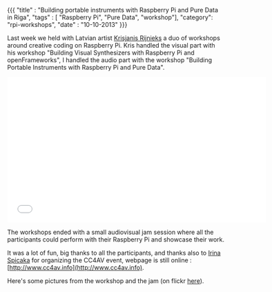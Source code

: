 {{{
  "title" : "Building portable instruments with Raspberry Pi and Pure Data in Riga",
  "tags" : [ "Raspberry Pi", "Pure Data", "workshop"],
  "category": "rpi-workshops",
  "date" : "10-10-2013"
}}}

Last week we held with Latvian artist [Krisjanis Rijnieks](http://rijnieks.lv) a duo of workshops around creative coding on Raspberry Pi. Kris handled the visual part with his workshop "Building Visual Synthesizers with Raspberry Pi and openFrameworks", I handled the audio part with the workshop "Building Portable Instruments with Raspberry Pi and Pure Data".

<!--more-->

<iframe src="//player.vimeo.com/video/76307579" width="600" height="337" frameborder="0" webkitallowfullscreen mozallowfullscreen allowfullscreen></iframe>

The workshops ended with a small audiovisual jam session where all the participants could perform with their Raspberry Pi and showcase their work.

It was a lot of fun, big thanks to all the participants, and thanks also to [Irina Spicaka](http://schprici.skematic.lv/) for organizing the CC4AV event, webpage is still online : [http://www.cc4av.info](http://www.cc4av.info).

Here's some pictures from the workshop and the jam (on flickr [here](http://www.flickr.com/photos/irinaspicaka/sets/72157636759327736)).

